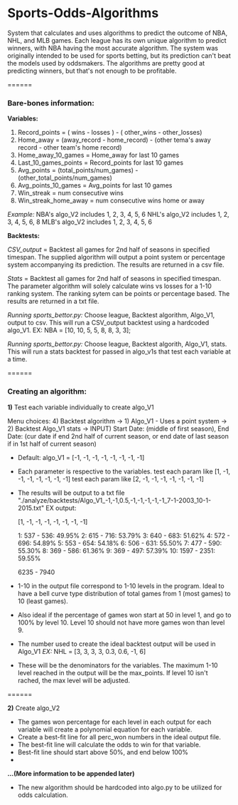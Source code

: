 # Sports-Odds-Algorithms
System that calculates and uses algorithms to predict the outcome of NBA, NHL, and MLB games. Each league has its own unique algorithm to predict winners, with NBA having the most accurate algorithm. The system was originally intended to be used for sports betting, but its prediction can't beat the models used by oddsmakers. The algorithms are pretty good at predicting winners, but that's not enough to be profitable. 


======

### Bare-bones information:

**Variables:** 
1) Record_points = ( wins - losses ) - ( other_wins - other_losses)
2) Home_away = (away_record - home_record) - (other tema's away record - other team's home record)
3) Home_away_10_games = Home_away for last 10 games
4) Last_10_games_points = Record_points for last 10 games
5) Avg_points = (total_points/num_games) - (other_total_points/num_games)
6) Avg_points_10_games = Avg_points for last 10 games
7) Win_streak = num consecutive wins
8) Win_streak_home_away = num consecutive wins home or away

*Example:* 
NBA's algo_V2 includes 1, 2, 3, 4, 5, 6
NHL's algo_V2 includes 1, 2, 3, 4, 5, 6, 8
MLB's algo_V2 includes 1, 2, 3, 4, 5, 6

**Backtests:** 

*CSV_output* = Backtest all games for 2nd half of seasons in specified timespan. The supplied algorithm will output a point system or percentage system accompanying its prediction. The results are returned in a csv file.

*Stats* = Backtest all games for 2nd half of seasons in specified timespan. The parameter algorithm will solely calculate wins vs losses for a 1-10 ranking system. The ranking sytem can be points or percentage based. The results are returned in a txt file. 

*Running sports_bettor.py:* Choose league, Backtest algorithm, Algo_V1, output to csv.
This will run a CSV_output backtest using a hardcoded algo_V1. EX: NBA = [10, 10, 5, 5,  8,  8,   3, 3];

*Running sports_bettor.py:* Choose league, Backtest algorith, Algo_V1, stats.
This will run a stats backtest for passed in algo_v1s that test each variable at a time. 


======

### Creating an algorithm: 
**1)** Test each variable individually to create algo_V1

Menu choices: 4) Backtest algorithm -> 1) Algo_V1 - Uses a point system -> 2) Backtest Algo_V1 stats -> INPUT) Start Date: (middle of first season), End Date: (cur date if end 2nd half of current season, or end date of last season if in 1st half of current season)

* Default: algo_V1 = [-1, -1, -1, -1, -1, -1, -1, -1]
* Each parameter is respective to the variables.
	test each param like [1, -1, -1, -1, -1, -1, -1, -1]
	test each param like [2, -1, -1, -1, -1, -1, -1, -1]
* The results will be output to a txt file "./analyze/backtests/Algo_V1_-1,-1,0.5,-1,-1,-1,-1,-1_7-1-2003_10-1-2015.txt"
	EX output: 

	[1, -1, -1, -1, -1, -1, -1, -1]

	1: 537 - 536: 49.95%
	2: 615 - 716: 53.79%
	3: 640 - 683: 51.62%
	4: 572 - 696: 54.89%
	5: 553 - 654: 54.18%
	6: 506 - 631: 55.50%
	7: 477 - 590: 55.30%
	8: 369 - 586: 61.36%
	9: 369 - 497: 57.39%
	10: 1597 - 2351: 59.55%

	6235 - 7940

* 1-10 in the output file correspond to 1-10 levels in the program. Ideal to have a bell curve type distribution of total games from 1 (most games) to 10 (least games). 
* Also ideal if the percentage of games won start at 50 in level 1, and go to 100% by level 10. Level 10 should not have more games won than level 9. 
* The number used to create the ideal backtest output will be used in Algo_V1
*EX:* NHL = [3, 3, 3, 3, 0.3, 0.6, -1, 6]
* These will be the denominators for the variables. The maximum 1-10 level reached in the output will be the max_points. If level 10 isn't rached, the max level will be adjusted.

	
======
	
	
**2)** Create algo_V2
	
* The games won percentage for each level in each output for each variable will create a polynomial equation for each variable. 
* Create a best-fit line for all perc_won numbers in the ideal output file. 
* The best-fit line will calculate the odds to win for that variable. 
* Best-fit line should start above 50%, and end below 100%
* 

	
**...(More information to be appended later)**


* The new algorithm should be hardcoded into algo.py to be utilized for odds calculation. 